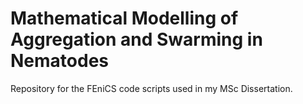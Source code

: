 # Mathematical Modelling of Aggregation and Swarming in Nematodes
Repository for the FEniCS code scripts used in my MSc Dissertation.
